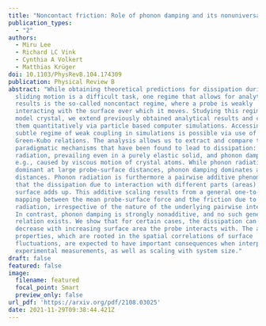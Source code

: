```yaml
---
title: "Noncontact friction: Role of phonon damping and its nonuniversality"
publication_types:
  - "2"
authors:
  - Miru Lee
  - Richard LC Vink
  - Cynthia A Volkert
  - Matthias Krüger
doi: 10.1103/PhysRevB.104.174309
publication: Physical Review B
abstract: "While obtaining theoretical predictions for dissipation during
  sliding motion is a difficult task, one regime that allows for analytical
  results is the so-called noncontact regime, where a probe is weakly
  interacting with the surface over which it moves. Studying this regime for a
  model crystal, we extend previously obtained analytical results and confirm
  them quantitatively via particle based computer simulations. Accessing the
  subtle regime of weak coupling in simulations is possible via use of
  Green-Kubo relations. The analysis allows us to extract and compare the two
  paradigmatic mechanisms that have been found to lead to dissipation: phonon
  radiation, prevailing even in a purely elastic solid, and phonon damping,
  e.g., caused by viscous motion of crystal atoms. While phonon radiation is
  dominant at large probe-surface distances, phonon damping dominates at small
  distances. Phonon radiation is furthermore a pairwise additive phenomenon so
  that the dissipation due to interaction with different parts (areas) of the
  surface adds up. This additive scaling results from a general one-to-one
  mapping between the mean probe-surface force and the friction due to phonon
  radiation, irrespective of the nature of the underlying pairwise interaction.
  In contrast, phonon damping is strongly nonadditive, and no such general
  relation exists. We show that for certain cases, the dissipation can even
  decrease with increasing surface area the probe interacts with. The above
  properties, which are rooted in the spatial correlations of surface
  fluctuations, are expected to have important consequences when interpreting
  experimental measurements, as well as scaling with system size."
draft: false
featured: false
image:
  filename: featured
  focal_point: Smart
  preview_only: false
url_pdf: 'https://arxiv.org/pdf/2108.03025'
date: 2021-11-29T09:38:44.421Z
---
```

